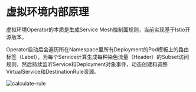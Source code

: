 # 虚拟环境内部原理

虚拟环境Operator的本质是生成Service Mesh控制面规则，当前实现基于Istio开源版本。

Operator启动后会遍历所在Namespace里所有Deployment的Pod模板上的路由标签（Label），为每个Service计算生成每种染色流量（Header）的Subset访问规则，然后持续监听Service和Deployment对象事件，动态创建和调整VirtualService和DestinationRule资源。

![calculate-rule](https://virtual-environment.oss-cn-zhangjiakou.aliyuncs.com/image/calculate-rule-zh-cn.jpg)
